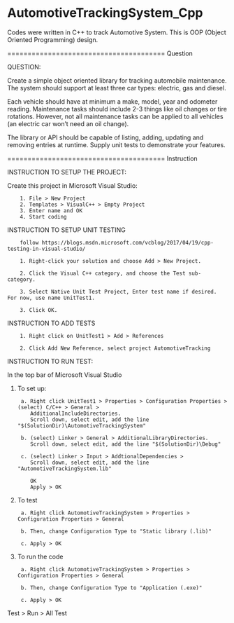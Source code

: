 # AutomotiveTrackingSystem_Cpp
Codes were written in C++ to track Automotive System.  This is OOP (Object Oriented Programming) design.

======================================= Question

QUESTION:

Create a simple object oriented library for tracking automobile maintenance. The system should support at least 
three car types: electric, gas and diesel. 

Each vehicle should have at minimum a make, model, year and odometer reading. Maintenance tasks should include 2-3 
things like oil changes or tire rotations. However, not all maintenance tasks can be applied to all vehicles (an 
electric car won’t need an oil change).

The library or API should be capable of listing, adding, updating and removing entries at runtime. Supply unit tests 
to demonstrate your features.

======================================= Instruction

INSTRUCTION TO SETUP THE PROJECT:

Create this project in Microsoft Visual Studio:      

        1. File > New Project
        2. Templates > VisualC++ > Empty Project
        3. Enter name and OK
        4. Start coding

INSTRUCTION TO SETUP UNIT TESTING

        follow https://blogs.msdn.microsoft.com/vcblog/2017/04/19/cpp-testing-in-visual-studio/
        
        1. Right-click your solution and choose Add > New Project. 
        
        2. Click the Visual C++ category, and choose the Test sub-category.
        
        3. Select Native Unit Test Project, Enter test name if desired.  For now, use name UnitTest1.
        
        3. Click OK.

INSTRUCTION TO ADD TESTS

        1. Right click on UnitTest1 > Add > References
        
        2. Click Add New Reference, select project AutomotiveTracking

INSTRUCTION TO RUN TEST:

In the top bar of Microsoft Visual Studio
1. To set up:

        a. Right click UnitTest1 > Properties > Configuration Properties > (select) C/C++ > General > 
           AdditionalIncludeDirectories.
           Scroll down, select edit, add the line "$(SolutionDir)\AutomotiveTrackingSystem" 
           
        b. (select) Linker > General > AdditionalLibraryDirectories.
           Scroll down, select edit, add the line "$(SolutionDir)\Debug"    
           
        c. (select) Linker > Input > AddtionalDependencies > 
           Scroll down, select edit, add the line "AutomotiveTrackingSystem.lib"     
           
           OK 
           Apply > OK     
2. To test

        a. Right click AutomotiveTrackingSystem > Properties > Configuration Properties > General     
        
        b. Then, change Configuration Type to "Static library (.lib)"        
        
        c. Apply > OK
  
3. To run the code

        a. Right click AutomotiveTrackingSystem > Properties > Configuration Properties > General    
        
        b. Then, change Configuration Type to "Application (.exe)"        
        
        c. Apply > OK
  
   
      
      
      
      
Test > Run > All Test



